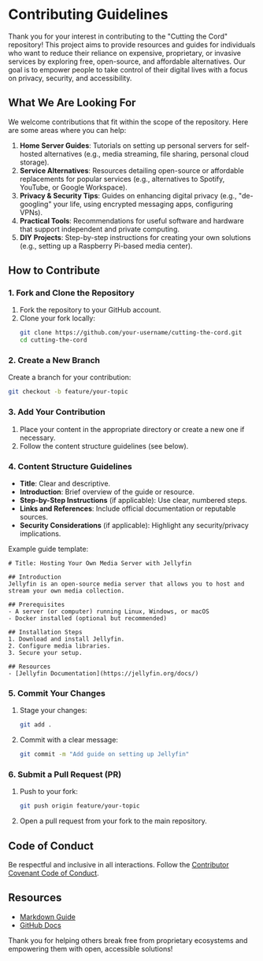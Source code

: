 # Contributing Guidelines

Thank you for your interest in contributing to the "Cutting the Cord" repository! This project aims to provide resources and guides for individuals who want to reduce their reliance on expensive, proprietary, or invasive services by exploring free, open-source, and affordable alternatives. Our goal is to empower people to take control of their digital lives with a focus on privacy, security, and accessibility.

## What We Are Looking For
We welcome contributions that fit within the scope of the repository. Here are some areas where you can help:

1. **Home Server Guides**: Tutorials on setting up personal servers for self-hosted alternatives (e.g., media streaming, file sharing, personal cloud storage).
2. **Service Alternatives**: Resources detailing open-source or affordable replacements for popular services (e.g., alternatives to Spotify, YouTube, or Google Workspace).
3. **Privacy & Security Tips**: Guides on enhancing digital privacy (e.g., "de-googling" your life, using encrypted messaging apps, configuring VPNs).
4. **Practical Tools**: Recommendations for useful software and hardware that support independent and private computing.
5. **DIY Projects**: Step-by-step instructions for creating your own solutions (e.g., setting up a Raspberry Pi-based media center).

## How to Contribute

### 1. Fork and Clone the Repository
1. Fork the repository to your GitHub account.
2. Clone your fork locally:
   ```bash
   git clone https://github.com/your-username/cutting-the-cord.git
   cd cutting-the-cord
   ```

### 2. Create a New Branch
Create a branch for your contribution:
```bash
git checkout -b feature/your-topic
```

### 3. Add Your Contribution
1. Place your content in the appropriate directory or create a new one if necessary.
2. Follow the content structure guidelines (see below).

### 4. Content Structure Guidelines
- **Title**: Clear and descriptive.
- **Introduction**: Brief overview of the guide or resource.
- **Step-by-Step Instructions** (if applicable): Use clear, numbered steps.
- **Links and References**: Include official documentation or reputable sources.
- **Security Considerations** (if applicable): Highlight any security/privacy implications.

Example guide template:
```
# Title: Hosting Your Own Media Server with Jellyfin

## Introduction
Jellyfin is an open-source media server that allows you to host and stream your own media collection.

## Prerequisites
- A server (or computer) running Linux, Windows, or macOS
- Docker installed (optional but recommended)

## Installation Steps
1. Download and install Jellyfin.
2. Configure media libraries.
3. Secure your setup.

## Resources
- [Jellyfin Documentation](https://jellyfin.org/docs/)
```

### 5. Commit Your Changes
1. Stage your changes:
   ```bash
   git add .
   ```
2. Commit with a clear message:
   ```bash
   git commit -m "Add guide on setting up Jellyfin"
   ```

### 6. Submit a Pull Request (PR)
1. Push to your fork:
   ```bash
   git push origin feature/your-topic
   ```
2. Open a pull request from your fork to the main repository.

## Code of Conduct
Be respectful and inclusive in all interactions. Follow the [Contributor Covenant Code of Conduct](https://www.contributor-covenant.org/version/2/1/code_of_conduct/).

## Resources
- [Markdown Guide](https://www.markdownguide.org/)
- [GitHub Docs](https://docs.github.com/)

Thank you for helping others break free from proprietary ecosystems and empowering them with open, accessible solutions!

